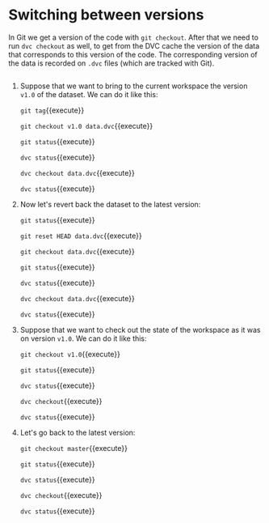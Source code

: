 # Switching between versions

In Git we get a version of the code with `git checkout`. After that we
need to run `dvc checkout` as well, to get from the DVC cache the
version of the data that corresponds to this version of the code.  The
corresponding version of the data is recorded on `.dvc` files (which
are tracked with Git).

<img url="/dvc/courses/tutorials/versioning/assets/versioning.png" />

1. Suppose that we want to bring to the current workspace the version
   `v1.0` of the dataset. We can do it like this:
   
   `git tag`{{execute}}
   
   `git checkout v1.0 data.dvc`{{execute}}
   
   `git status`{{execute}}
   
   `dvc status`{{execute}}
   
   `dvc checkout data.dvc`{{execute}}
   
   `dvc status`{{execute}}
   
2. Now let's revert back the dataset to the latest version:
   
   `git status`{{execute}}
   
   `git reset HEAD data.dvc`{{execute}}
   
   `git checkout data.dvc`{{execute}}
   
   `git status`{{execute}}
   
   `dvc status`{{execute}}
   
   `dvc checkout data.dvc`{{execute}}
   
   `dvc status`{{execute}}
   
3. Suppose that we want to check out the state of the workspace as it
   was on version `v1.0`. We can do it like this:
   
   `git checkout v1.0`{{execute}}
   
   `git status`{{execute}}
   
   `dvc status`{{execute}}
   
   `dvc checkout`{{execute}}
   
   `dvc status`{{execute}}
   
4. Let's go back to the latest version:

   `git checkout master`{{execute}}
   
   `git status`{{execute}}
   
   `dvc status`{{execute}}
   
   `dvc checkout`{{execute}}
   
   `dvc status`{{execute}}
